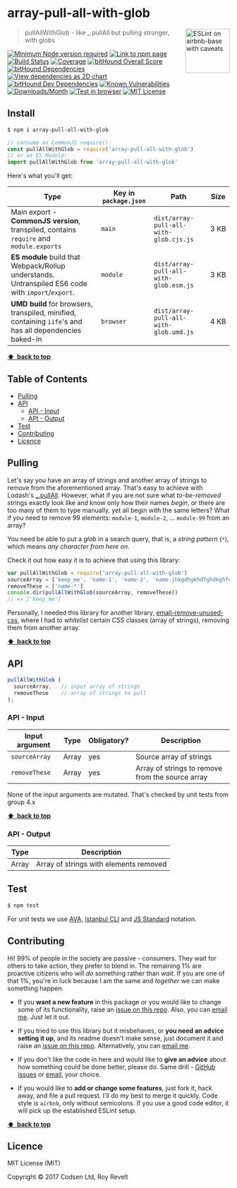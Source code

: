 # array-pull-all-with-glob

<a href="https://github.com/revelt/eslint-on-airbnb-base-badge" style="float: right; padding: 0 0 20px 20px;"><img src="https://cdn.rawgit.com/revelt/eslint-on-airbnb-base-badge/0c3e46c9/lint-badge.svg" alt="ESLint on airbnb-base with caveats" width="100" align="right"></a>

> pullAllWithGlob - like _.pullAll but pulling stronger, with globs

[![Minimum Node version required][node-img]][node-url]
[![Link to npm page][npm-img]][npm-url]
[![Build Status][travis-img]][travis-url]
[![Coverage][cov-img]][cov-url]
[![bitHound Overall Score][overall-img]][overall-url]
[![bitHound Dependencies][deps-img]][deps-url]
[![View dependencies as 2D chart][deps2d-img]][deps2d-url]
[![bitHound Dev Dependencies][dev-img]][dev-url]
[![Known Vulnerabilities][vulnerabilities-img]][vulnerabilities-url]
[![Downloads/Month][downloads-img]][downloads-url]
[![Test in browser][runkit-img]][runkit-url]
[![MIT License][license-img]][license-url]

## Install

```bash
$ npm i array-pull-all-with-glob
```

```js
// consume as CommonJS require():
const pullAllWithGlob = require('array-pull-all-with-glob')
// or as ES Module:
import pullAllWithGlob from 'array-pull-all-with-glob'
```

Here's what you'll get:

Type            | Key in `package.json` | Path  | Size
----------------|-----------------------|-------|--------
Main export - **CommonJS version**, transpiled, contains `require` and `module.exports` | `main`                | `dist/array-pull-all-with-glob.cjs.js` | 3&nbsp;KB
**ES module** build that Webpack/Rollup understands. Untranspiled ES6 code with `import`/`export`. | `module`              | `dist/array-pull-all-with-glob.esm.js` | 3&nbsp;KB
**UMD build** for browsers, transpiled, minified, containing `iife`'s and has all dependencies baked-in | `browser`            | `dist/array-pull-all-with-glob.umd.js` | 4&nbsp;KB

**[⬆ &nbsp;back to top](#)**

## Table of Contents

<!-- START doctoc generated TOC please keep comment here to allow auto update -->
<!-- DON'T EDIT THIS SECTION, INSTEAD RE-RUN doctoc TO UPDATE -->


- [Pulling](#pulling)
- [API](#api)
  - [API - Input](#api---input)
  - [API - Output](#api---output)
- [Test](#test)
- [Contributing](#contributing)
- [Licence](#licence)

<!-- END doctoc generated TOC please keep comment here to allow auto update -->

## Pulling

Let's say you have an array of strings and another array of strings to remove from the aforementioned array. That's easy to achieve with Lodash's [_.pullAll](https://lodash.com/docs/#pullAll). However, what if you are not sure what _to-be-removed_ strings exactly look like and know only how their names _begin_, or there are too many of them to type manually, yet all begin with the same letters? What if you need to remove 99 elements: `module-1`, `module-2`, ... `module-99` from an array?

You need be able to put a _glob_ in a search query, that is, a _string pattern_ (`*`), which means _any character from here on_.

Check it out how easy it is to achieve that using this library:

```js
var pullAllWithGlob = require('array-pull-all-with-glob')
sourceArray = ['keep_me', 'name-1', 'name-2', 'name-jhkgdhgkhdfghdkghfdk']
removeThese = ['name-*']
console.dir(pullAllWithGlob(sourceArray, removeThese))
// => ['keep_me']
```

Personally, I needed this library for another library, [email-remove-unused-css](https://github.com/codsen/email-remove-unused-css), where I had to _whitelist_ certain CSS classes (array of strings), removing them from another array.

**[⬆ &nbsp;back to top](#)**

## API

```js
pullAllWithGlob (
  sourceArray,   // input array of strings
  removeThese    // array of strings to pull
);
```

### API - Input

Input argument   | Type     | Obligatory? | Description
-----------------|----------|-------------|--------------------
`sourceArray`    | Array    | yes         | Source array of strings
`removeThese`    | Array    | yes         | Array of strings to remove from the source array

None of the input arguments are mutated. That's checked by unit tests from group 4.x

**[⬆ &nbsp;back to top](#)**

### API - Output

Type     | Description
---------|---------------------------------------
Array    | Array of strings with elements removed

## Test

```bash
$ npm test
```

For unit tests we use [AVA](https://github.com/avajs/ava), [Istanbul CLI](https://github.com/istanbuljs/nyc) and [JS Standard](https://standardjs.com) notation.

## Contributing

Hi! 99% of people in the society are passive - consumers. They wait for others to take action, they prefer to blend in. The remaining 1% are proactive citizens who will _do_ something rather than _wait_. If you are one of that 1%, you're in luck because I am the same and _together_ we can make something happen.

* If you **want a new feature** in this package or you would like to change some of its functionality, raise an [issue on this repo](https://github.com/codsen/array-pull-all-with-glob/issues). Also, you can [email me](mailto:roy@codsen.com). Just let it out.

* If you tried to use this library but it misbehaves, or **you need an advice setting it up**, and its readme doesn't make sense, just document it and raise an [issue on this repo](https://github.com/codsen/array-pull-all-with-glob/issues). Alternatively, you can [email me](mailto:roy@codsen.com).

* If you don't like the code in here and would like to **give an advice** about how something could be done better, please do. Same drill - [GitHub issues](https://github.com/codsen/array-pull-all-with-glob/issues) or [email](mailto:roy@codsen.com), your choice.

* If you would like to **add or change some features**, just fork it, hack away, and file a pull request. I'll do my best to merge it quickly. Code style is `airbnb`, only without semicolons. If you use a good code editor, it will pick up the established ESLint setup.

**[⬆ &nbsp;back to top](#)**

## Licence

MIT License (MIT)

Copyright © 2017 Codsen Ltd, Roy Revelt

[node-img]: https://img.shields.io/node/v/array-pull-all-with-glob.svg?style=flat-square&label=works%20on%20node
[node-url]: https://www.npmjs.com/package/array-pull-all-with-glob

[npm-img]: https://img.shields.io/npm/v/array-pull-all-with-glob.svg?style=flat-square&label=release
[npm-url]: https://www.npmjs.com/package/array-pull-all-with-glob

[travis-img]: https://img.shields.io/travis/codsen/array-pull-all-with-glob.svg?style=flat-square
[travis-url]: https://travis-ci.org/codsen/array-pull-all-with-glob

[cov-img]: https://coveralls.io/repos/github/codsen/array-pull-all-with-glob/badge.svg?style=flat-square?branch=master
[cov-url]: https://coveralls.io/github/codsen/array-pull-all-with-glob?branch=master

[overall-img]: https://img.shields.io/bithound/code/github/codsen/array-pull-all-with-glob.svg?style=flat-square
[overall-url]: https://www.bithound.io/github/codsen/array-pull-all-with-glob

[deps-img]: https://img.shields.io/bithound/dependencies/github/codsen/array-pull-all-with-glob.svg?style=flat-square
[deps-url]: https://www.bithound.io/github/codsen/array-pull-all-with-glob/master/dependencies/npm

[deps2d-img]: https://img.shields.io/badge/deps%20in%202D-see_here-08f0fd.svg?style=flat-square
[deps2d-url]: http://npm.anvaka.com/#/view/2d/array-pull-all-with-glob

[dev-img]: https://img.shields.io/bithound/devDependencies/github/codsen/array-pull-all-with-glob.svg?style=flat-square
[dev-url]: https://www.bithound.io/github/codsen/array-pull-all-with-glob/master/dependencies/npm

[vulnerabilities-img]: https://snyk.io/test/github/codsen/array-pull-all-with-glob/badge.svg?style=flat-square
[vulnerabilities-url]: https://snyk.io/test/github/codsen/array-pull-all-with-glob

[downloads-img]: https://img.shields.io/npm/dm/array-pull-all-with-glob.svg?style=flat-square
[downloads-url]: https://npmcharts.com/compare/array-pull-all-with-glob

[runkit-img]: https://img.shields.io/badge/runkit-test_in_browser-a853ff.svg?style=flat-square
[runkit-url]: https://npm.runkit.com/array-pull-all-with-glob

[license-img]: https://img.shields.io/npm/l/array-pull-all-with-glob.svg?style=flat-square
[license-url]: https://github.com/codsen/array-pull-all-with-glob/blob/master/license.md
